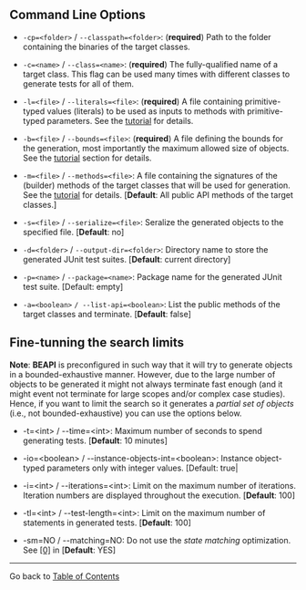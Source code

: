 
## Command Line Options

*  ``-cp=<folder>``  /   ``--classpath=<folder>``:   (**required**) Path to the folder containing the binaries of the target classes.
  
*  ``-c=<name>`` / ``--class=<name>``:  (**required**) The fully-qualified name of a target class. This flag can be used many times with different classes to generate tests for all of them. 

* ``-l=<file>`` / ``--literals=<file>``:  (**required**) A file containing primitive-typed values (literals) to be used as inputs to methods with primitive-typed parameters. See the [tutorial](tutorial.md) for details. 

* ``-b=<file>``  / ``--bounds=<file>``:  (**required**)  A file defining the bounds for the generation, most importantly the maximum allowed size of objects. See the [tutorial](tutorial.md) section for details.    

* ``-m=<file>`` / ``--methods=<file>``: A file containing the signatures of the (builder) methods of the target classes that will be used for generation. See the [tutorial](tutorial.md) for details. [**Default**: All public API methods of the target classes.]

* ``-s=<file>`` / ``--serialize=<file>``: Seralize the generated objects to the specified file. [**Default**: no] 

* ``-d=<folder>`` / ``--output-dir=<folder>``: Directory name to store the generated JUnit test suites. [**Default**: current directory] 

* ``-p=<name>`` / ``--package=<name>``: Package name for the generated JUnit test suite. [Default: empty]

* ``-a=<boolean>`` ``/ --list-api=<boolean>``: List the public methods of the target classes and terminate. [**Default**: false]


## Fine-tunning the search limits

**Note**: **BEAPI** is preconfigured in such way that it will try to generate objects in a bounded-exhaustive manner. However, due to the large number of objects to be generated it might not always terminate fast enough (and it might event not terminate for large scopes and/or complex case studies). Hence, if you want to limit the search so it generates a *partial set of objects* (i.e., not bounded-exhaustive) you can use the options below.


* -t=\<int\> / --time=\<int\>: Maximum number of seconds to spend generating tests. [**Default**: 10 minutes]

* -io=\<boolean\> / --instance-objects-int=\<boolean\>: Instance object-typed parameters only with integer values. [Default: true|

* -i=\<int\>  / --iterations=\<int\>: Limit on the maximum number of iterations. Iteration numbers are displayed throughout the execution. [**Default**: 100] 

* -tl=\<int\> / --test-length=\<int\>: Limit on the maximum number of statements in generated tests. [**Default**: 100] 

* -sm=NO / --matching=NO: Do not use the *state matching* optimization. See [[0]](README.md#references) in [**Default**: YES]				  

* * *

Go back to [Table of Contents](README.md)
